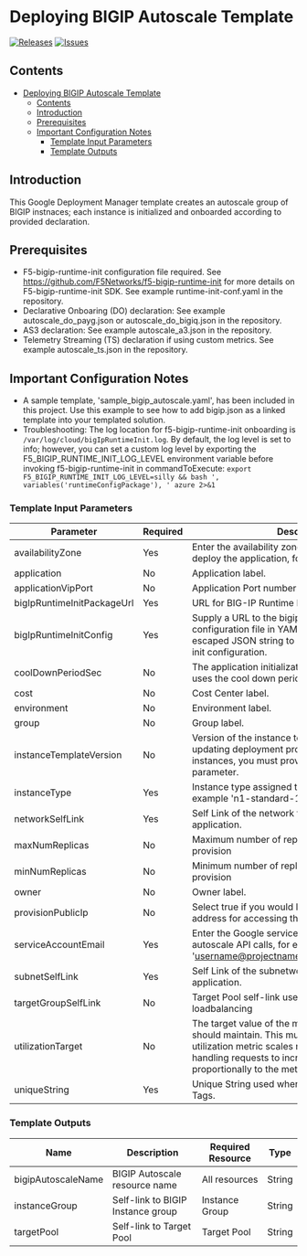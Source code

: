 # Deploying BIGIP Autoscale Template

[![Releases](https://img.shields.io/github/release/F5Networks/f5-google-gdm-templates-v2.svg)](https://github.com/F5Networks/f5-google-gdm-templates-v2/releases)
[![Issues](https://img.shields.io/github/issues/F5Networks/f5-google-gdm-templates-v2.svg)](https://github.com/F5Networks/f5-google-gdm-templates-v2/issues)

## Contents

- [Deploying BIGIP Autoscale Template](#deploying-bigip-autoscale-template)
  - [Contents](#contents)
  - [Introduction](#introduction)
  - [Prerequisites](#prerequisites)
  - [Important Configuration Notes](#important-configuration-notes)
    - [Template Input Parameters](#template-input-parameters)
    - [Template Outputs](#template-outputs)

## Introduction

This Google Deployment Manager template creates an autoscale group of BIGIP instnaces; each instance is initialized and onboarded according to provided declaration. 

## Prerequisites

 - F5-bigip-runtime-init configuration file required. See https://github.com/F5Networks/f5-bigip-runtime-init for more details on F5-bigip-runtime-init SDK. See example runtime-init-conf.yaml in the repository.
 - Declarative Onboaring (DO) declaration: See example autoscale_do_payg.json or autoscale_do_bigiq.json in the repository.
 - AS3 declaration: See example autoscale_a3.json in the repository.
 - Telemetry Streaming (TS) declaration if using custom metrics. See example autoscale_ts.json in the repository.


## Important Configuration Notes

- A sample template, 'sample_bigip_autoscale.yaml', has been included in this project. Use this example to see how to add bigip.json as a linked template into your templated solution.
- Troubleshooting: The log location for f5-bigip-runtime-init onboarding is ``/var/log/cloud/bigIpRuntimeInit.log``. By default, the log level is set to info; however, you can set a custom log level by exporting the F5_BIGIP_RUNTIME_INIT_LOG_LEVEL environment variable before invoking f5-bigip-runtime-init in commandToExecute: 
```export F5_BIGIP_RUNTIME_INIT_LOG_LEVEL=silly && bash ', variables('runtimeConfigPackage'), ' azure 2>&1```


### Template Input Parameters

| Parameter | Required | Description |
| --- | --- | --- |
| availabilityZone | Yes | Enter the availability zone where you want to deploy the application, for example 'us-west1-a'. |
| application | No | Application label. |
| applicationVipPort | No | Application Port number |
| bigIpRuntimeInitPackageUrl | Yes | URL for BIG-IP Runtime Init package | 
| bigIpRuntimeInitConfig | Yes | Supply a URL to the bigip-runtime-init configuration file in YAML or JSON format, or an escaped JSON string to use for f5-bigip-runtime-init configuration. |
| coolDownPeriodSec | No | The application initialization period; the autoscaler uses the cool down period for scaling decisions. |
| cost | No | Cost Center label. |
| environment | No | Environment label. | 
| group | No | Group label. |
| instanceTemplateVersion | No | Version of the instance template to create. When updating deployment properties of the BIG-IP instances, you must provide a unique value for this parameter. |
| instanceType | Yes | Instance type assigned to the application, for example 'n1-standard-1'. | 
| networkSelfLink | Yes | Self Link of the network to use to deploy the application.  | 
| maxNumReplicas | No | Maximum number of replicas that autoscaler can provision  |
| minNumReplicas | No | Minimum number of replicas that autoscaler can provision |
| owner | No | Owner label. |
| provisionPublicIp | No | Select true if you would like to provision a public IP address for accessing the BIG-IP instance(s). |
| serviceAccountEmail | Yes | Enter the Google service account to use for autoscale API calls, for example 'username@projectname.iam.serviceaccount.com'. |
| subnetSelfLink | Yes | Self Link of the subnetwork to use to deploy the application. | 
| targetGroupSelfLink | No | Target Pool self-link used for external loadbalancing |
| utilizationTarget | No | The target value of the metric that autoscaler should maintain. This must be a positive value. A utilization metric scales number of virtual machines handling requests to increase or decrease proportionally to the metric. |
| uniqueString | Yes | Unique String used when creating object names or Tags.|


### Template Outputs

| Name | Description | Required Resource | Type |
| --- | --- | --- | --- |
| bigipAutoscaleName | BIGIP Autoscale resource name |  All resources |  String |
| instanceGroup | Self-link to BIGIP Instance group | Instance Group | String |
| targetPool | Self-link to Target Pool | Target Pool | String |
